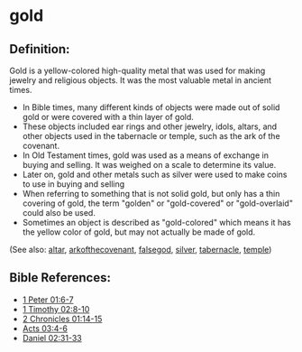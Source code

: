 # gold #

## Definition: ##

Gold is a yellow-colored high-quality metal that was used for making jewelry and religious objects. It was the most valuable metal in ancient times.

* In Bible times, many different kinds of objects were made out of solid gold or were covered with a thin layer of gold.
* These objects included ear rings and other jewelry, idols, altars, and other objects used in the tabernacle or temple, such as the ark of the covenant.
* In Old Testament times, gold was used as a means of exchange in buying and selling. It was weighed on a scale to determine its value.
* Later on, gold and other metals such as silver were used to make coins to use in buying and selling
* When referring to something that is not solid gold, but only has a thin covering of gold, the term "golden" or "gold-covered" or "gold-overlaid" could also be used.
* Sometimes an object is described as "gold-colored" which means it has the yellow color of gold, but may not actually be made of gold.

(See also: [altar](../other/altar.md), [arkofthecovenant](../other/arkofthecovenant.md), [falsegod](../kt/falsegod.md), [silver](../other/silver.md), [tabernacle](../kt/tabernacle.md), [temple](../kt/temple.md))

## Bible References: ##

* [1 Peter 01:6-7](https://door43.org/en/bible/notes/1pe/01/06)
* [1 Timothy 02:8-10](https://door43.org/en/bible/notes/1ti/02/08)
* [2 Chronicles 01:14-15](https://door43.org/en/bible/notes/2ch/01/14)
* [Acts 03:4-6](https://door43.org/en/bible/notes/act/03/04)
* [Daniel 02:31-33](https://door43.org/en/bible/notes/dan/02/31)

